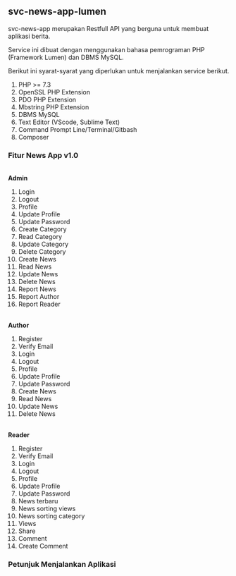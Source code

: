 <h2>svc-news-app-lumen</h2>
<p>svc-news-app merupakan Restfull API yang berguna untuk membuat aplikasi berita.</p>
<p>Service ini dibuat dengan menggunakan bahasa pemrograman PHP (Framework Lumen) dan DBMS MySQL.</p>

<p>Berikut ini syarat-syarat yang diperlukan untuk menjalankan service berikut.</p>
<ol>
  <li>PHP >= 7.3</li>
  <li>OpenSSL PHP Extension</li>
  <li>PDO PHP Extension</li>
  <li>Mbstring PHP Extension</li>
  <li>DBMS MySQL</li>
  <li>Text Editor (VScode, Sublime Text)</li>
  <li>Command Prompt Line/Terminal/Gitbash</li>
  <li>Composer</li>
 </ol>
 
 <h3>Fitur News App v1.0</h3>
 <br/>
<b>Admin</b>
<ol>
<li>Login</li>
<li>Logout</li>
<li>Profile</li>
<li>Update Profile</li>
<li>Update Password</li>
<li>Create Category</li>
<li>Read Category</li>
<li>Update Category</li>
<li>Delete Category</li>
<li>Create News</li>
<li>Read News</li>
<li>Update News</li>
<li>Delete News</li>
<li>Report News</li>
<li>Report Author</li>
<li>Report Reader</li>
</ol>
<br/>
<b>Author</b>
<ol>
<li>Register</li>
<li>Verify Email</li>
<li>Login</li>
<li>Logout</li>
<li>Profile</li>
<li>Update Profile</li>
<li>Update Password</li>
<li>Create News</li>
<li>Read News</li>
<li>Update News</li>
<li>Delete News</li>
</ol>
<br/>
<b>Reader</b>
<ol>
<li>Register</li>
<li>Verify Email</li>
<li>Login</li>
<li>Logout</li>
<li>Profile</li>
<li>Update Profile</li>
<li>Update Password</li>
<li>News terbaru</li>
<li>News sorting views</li>
<li>News sorting category</li>
<li>Views</li>
<li>Share</li>
<li>Comment</li>
<li>Create Comment</li>
 </ol>
 <h3>Petunjuk Menjalankan Aplikasi</h3>
